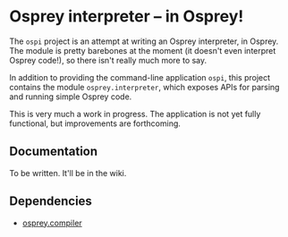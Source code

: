 # Osprey interpreter – in Osprey!

The `ospi` project is an attempt at writing an Osprey interpreter, in Osprey. The module is pretty barebones at the moment (it doesn't even interpret Osprey code!), so there isn't really much more to say.

In addition to providing the command-line application `ospi`, this project contains the module `osprey.interpreter`, which exposes APIs for parsing and running simple Osprey code.

This is very much a work in progress. The application is not yet fully functional, but improvements are forthcoming.

## Documentation

To be written. It'll be in the wiki.

## Dependencies

* [osprey.compiler][ospc]


[ospc]: https://bitbucket.org/Heurlinius/ospc